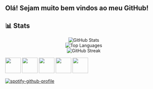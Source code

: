 ## Olá! Sejam muito bem vindos ao meu GitHub!



## 📊 Stats
<div align="center">
  
  ![GitHub Stats](https://github-readme-stats.vercel.app/api?username=guilhermefpo&show_icons=true&theme=tokyonight&count_private=true)  
  ![Top Languages](https://github-readme-stats.vercel.app/api/top-langs/?username=guilhermefpo&layout=compact&theme=tokyonight)   
  ![GitHub Streak](https://github-readme-streak-stats.herokuapp.com/?user=guilhermefpo&theme=tokyonight&hide_border=false)  
</div>

  <div>
  <img src="https://devicon-website.vercel.app/api/html5/original.svg" width="50" height="50" />
<img src="https://devicon-website.vercel.app/api/css3/original.svg" width="50" height="50" />
<img src="https://devicon-website.vercel.app/api/python/original.svg" width="50" height="50" />
<a href="https://www.linkedin.com/in/guilherme-fernando-portela-de-oliveira-191b6737b?utm_source=share&utm_campaign=share_via&utm_content=profile&utm_medium=android_app"> <img src="https://api.devicons.dev.br/icon?icons=LinkedIn&size=48&theme=light&perline=30" width="50" heigth="50"/></a>
<a href="https://www.instagram.com/gui_fernando12?igsh=N3c0N2o3YWY3ZG5z"> <img src="https://api.devicons.dev.br/icon?icons=Instagram&size=48&theme=dark&perline=30" width="50" heigth="50"/></a>
</div>

[![spotify-github-profile](https://spotify-github-profile.kittinanx.com/api/view?uid=31o6kvtul2622q36i4y54vbccgne&cover_image=true&theme=novatorem&show_offline=false&background_color=0000ff&interchange=false&bar_color=00ffff&bar_color_cover=false)](https://github.com/kittinan/spotify-github-profile)



###

###



